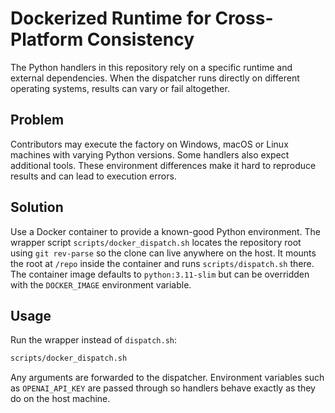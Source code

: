 # Dockerized Runtime for Cross-Platform Consistency

The Python handlers in this repository rely on a specific runtime and external
dependencies. When the dispatcher runs directly on different operating systems,
results can vary or fail altogether.

## Problem

Contributors may execute the factory on Windows, macOS or Linux machines with
varying Python versions. Some handlers also expect additional tools. These
environment differences make it hard to reproduce results and can lead to
execution errors.

## Solution

Use a Docker container to provide a known-good Python environment. The wrapper
script `scripts/docker_dispatch.sh` locates the repository root using
`git rev-parse` so the clone can live anywhere on the host. It mounts the root
at `/repo` inside the container and runs `scripts/dispatch.sh` there. The
container image defaults to `python:3.11-slim` but can be overridden with the
`DOCKER_IMAGE` environment variable.

## Usage

Run the wrapper instead of `dispatch.sh`:

```bash
scripts/docker_dispatch.sh
```

Any arguments are forwarded to the dispatcher. Environment variables such as
`OPENAI_API_KEY` are passed through so handlers behave exactly as they do on the
host machine.
